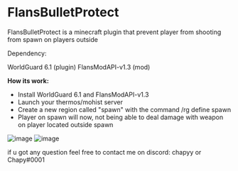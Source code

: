 # FlansBulletProtect
FlansBulletProtect is a minecraft plugin that prevent player from shooting from spawn on players outside

Dependency:

WorldGuard 6.1 (plugin)
FlansModAPI-v1.3 (mod)

**How its work:**

- Install WorldGuard 6.1 and FlansModAPI-v1.3 
- Launch your thermos/mohist server
- Create a new region called "spawn" with the command /rg define spawn
- Player on spawn will now, not being able to deal damage with weapon on player located outside spawn

![image](https://github.com/Charpyy/FlansBulletProtect/assets/76815325/c8f206ec-6615-495c-b05b-ab312f99138d)
![image](https://github.com/Charpyy/FlansBulletProtect/assets/76815325/25a7d558-25ff-4702-987a-da405ba97e4b)


if u got any question feel free to contact me on discord: chapyy or Chapy#0001
